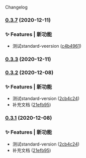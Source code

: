 Changelog
### [0.3.7](https://github.com/qinzhiwei1993/lerna-changelog/compare/v0.3.2...v0.3.7) (2020-12-11)


### ✨ Features | 新功能

* 测试standard-veersion ([c4b4961](https://github.com/qinzhiwei1993/lerna-changelog/commit/c4b4961f771a96086463c3e8278989596b7085c0))

### [0.3.3](https://github.com/qinzhiwei1993/lerna-changelog/compare/v0.3.2...v0.3.3) (2020-12-11)

### [0.3.2](https://github.com/qinzhiwei1993/lerna-changelog/compare/v0.3.0...v0.3.2) (2020-12-08)


### ✨ Features | 新功能

* 测试standard-version ([2cb4c24](https://github.com/qinzhiwei1993/lerna-changelog/commit/2cb4c245c6b503db22adb05dd7814e3a1d78fc70))
* 补充文档 ([21efb95](https://github.com/qinzhiwei1993/lerna-changelog/commit/21efb952f020944ba0bd766c78e48932e6f079b8))

### [0.3.1](https://github.com/qinzhiwei1993/lerna-changelog/compare/v0.3.0...v0.3.1) (2020-12-08)


### ✨ Features | 新功能

* 测试standard-version ([2cb4c24](https://github.com/qinzhiwei1993/lerna-changelog/commit/2cb4c245c6b503db22adb05dd7814e3a1d78fc70))
* 补充文档 ([21efb95](https://github.com/qinzhiwei1993/lerna-changelog/commit/21efb952f020944ba0bd766c78e48932e6f079b8))

